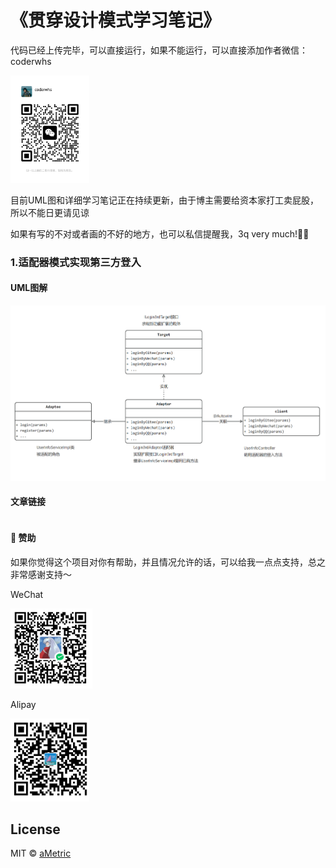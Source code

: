 # 《贯穿设计模式学习笔记》

代码已经上传完毕，可以直接运行，如果不能运行，可以直接添加作者微信：coderwhs

<img width="25%"  src="./doc/pic/me/vx.png" alt="微信" />

目前UML图和详细学习笔记正在持续更新，由于博主需要给资本家打工卖屁股，所以不能日更请见谅

如果有写的不对或者画的不好的地方，也可以私信提醒我，3q very much!🙏🙏

### 1.适配器模式实现第三方登入

#### UML图解
![img_1.png](UML/adapter/img_1.png)

#### 文章链接
```agsl

```

#### 🙏 赞助

如果你觉得这个项目对你有帮助，并且情况允许的话，可以给我一点点支持，总之非常感谢支持～

<p>WeChat</p>
<img width="26%" src="./doc/pic/me/vxPay.png" alt="微信" />
<p>Alipay</p>
<img width="25%" src="./doc/pic/me/aliPay.png" alt="支付宝" />

## License

MIT © [aMetric](./license)
